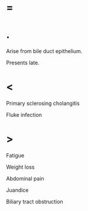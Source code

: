 # =

# .

Arise from bile duct epithelium.

Presents late.

# <

Primary sclerosing cholangitis

Fluke infection

# >

Fatigue

Weight loss

Abdominal pain

Juandice

Biliary tract obstruction
